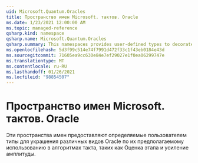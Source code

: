 ```yaml
---
uid: Microsoft.Quantum.Oracles
title: Пространство имен Microsoft. тактов. Oracle
ms.date: 1/23/2021 12:00:00 AM
ms.topic: managed-reference
qsharp.kind: namespace
qsharp.name: Microsoft.Quantum.Oracles
qsharp.summary: This namespaces provides user-defined types to decorate various kinds of oracles by their intended use in quantum algorithms such as phase estimation and amplitude amplification.
ms.openlocfilehash: 5d3f99c514e74f7991d472f33c1f43eb0184e43d
ms.sourcegitcommit: 71605ea9cc630e84e7ef29027e1f0ea06299747e
ms.translationtype: MT
ms.contentlocale: ru-RU
ms.lasthandoff: 01/26/2021
ms.locfileid: "98854507"
---
```

# <a name="microsoftquantumoracles-namespace"></a>Пространство имен Microsoft. тактов. Oracle

Эти пространства имен предоставляют определяемые пользователем типы для украшения различных видов Oracle по их предполагаемому использованию в алгоритмах такта, таких как Оценка этапа и усиление амплитуды.

